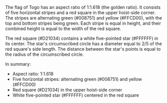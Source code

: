 The flag of Togo has an aspect ratio of 1:1.618 (the golden ratio). It consists of five horizontal stripes and a red square in the upper hoist-side corner. The stripes are alternating green (#008751) and yellow (#FFCD00), with the top and bottom stripes being green. Each stripe is equal in height, and their combined height is equal to the width of the red square.

The red square (#D21034) contains a white five-pointed star (#FFFFFF) in its center. The star's circumscribed circle has a diameter equal to 2/5 of the red square's side length. The distance between the star's points is equal to the radius of the circumscribed circle.

In summary:
- Aspect ratio: 1:1.618
- Five horizontal stripes: alternating green (#008751) and yellow (#FFCD00)
- Red square (#D21034) in the upper hoist-side corner
- White five-pointed star (#FFFFFF) centered in the red square